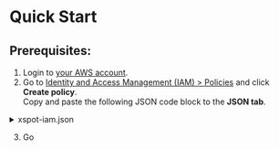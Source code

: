 # Quick Start

## Prerequisites:

1. Login to [your AWS account](https://console.aws.amazon.com/console/home?nc2=h\_ct\&src=header-signin).
2. Go to [Identity and Access Management (IAM) > Policies](https://us-east-1.console.aws.amazon.com/iamv2/home?region=us-east-1#/policies) and click **Create policy**.\
   Copy and paste the following JSON code block to the **JSON tab**.

<details>

<summary>xspot-iam.json</summary>

```json
{
    "Version": "2012-10-17",
    "Statement": [
        {
            "Effect": "Allow",
            "Action": [
                "ec2:RunInstances",
                "ec2:DescribeSpotPriceHistory",
                "ec2:DescribeInstances",
                "ec2:DescribeTags",
                "ec2:CreateTags",
                "ec2:CreateFleet",
                "ec2:CreateLaunchTemplate",
                "ec2:DeleteLaunchTemplate",
                "ec2:TerminateInstances",
                "ec2:AssignPrivateIpAddresses",
                "ec2:UnassignPrivateIpAddresses",
                "ec2:AttachNetworkInterface",
                "ec2:DetachNetworkInterface",
                "ec2:CreateNetworkInterface",
                "ec2:DeleteNetworkInterface",
                "ec2:ModifyNetworkInterfaceAttribute",
                "ec2:DescribeRegions"
            ],
            "Resource": "*"
        },
        {
            "Effect": "Allow",
            "Action": [
                "iam:CreateServiceLinkedRole",
                "iam:ListRoles",
                "iam:ListInstanceProfiles",
                "iam:PassRole"
            ],
            "Resource": "*"
        },
        {
            "Effect": "Allow",
            "Action": [
                "ec2:DescribeSubnets",
                "ec2:DescribeSecurityGroups",
                "ec2:DescribeImages",
                "ec2:DescribeKeyPairs",
                "ec2:DescribeInstanceTypeOfferings",
                "iam:GetInstanceProfile",
                "iam:GetRole",
                "iam:SimulatePrincipalPolicy",
                "sns:Publish",
                "sts:DecodeAuthorizationMessage",
                "ssm:GetParameters",
                "ssm:GetParametersByPath"
            ],
            "Resource": "*"
        }
    ]
}
```

</details>

3. Go
